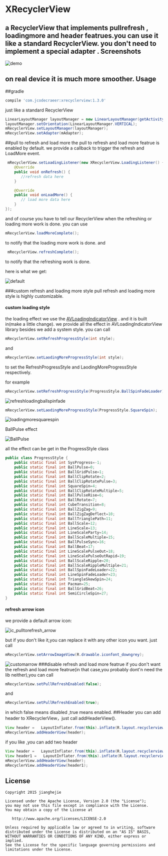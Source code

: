 # XRecyclerView
a RecyclerView that implements pullrefresh , loadingmore and header featrues.you can use it like a standard RecyclerView.
you don't need to implement a special adapter .
Screenshots
-----------
![demo](https://github.com/jianghejie/XRecyclerView/blob/master/art/demo.gif)

on real device it is much more smoother.
Usage
-----
##gradle
```groovy
compile 'com.jcodecraeer:xrecyclerview:1.3.0'
```
just like a standard RecyclerView
```java
LinearLayoutManager layoutManager = new LinearLayoutManager(getActivity());
layoutManager.setOrientation(LinearLayoutManager.VERTICAL);
mRecyclerView.setLayoutManager(layoutManager);
mRecyclerView.setAdapter(mAdapter);
```
##pull to refresh and load more
the pull to refresh and load more featrue is enabled by default. we provide a callback to trigger the refresh and LoadMore event.
```java
 mRecyclerView.setLoadingListener(new XRecyclerView.LoadingListener() {
    @Override
    public void onRefresh() {
       //refresh data here
    }

    @Override
    public void onLoadMore() {
       // load more data here
    }
});
```
and of course you have to tell our RecyclerView when the refreshing or loading more work is done.
you can use
```java
mRecyclerView.loadMoreComplete();
```
to notify that the loading more work is done.
and

```java
 mRecyclerView.refreshComplete();
```

to notify that the refreshing work is done.

here is what we get:

![default](https://github.com/jianghejie/XRecyclerView/blob/master/art/default.gif)

###custom refresh and loading more style
pull refresh and loading more style is highly customizable.
#### custom loading style
the loading effect we use the  [AVLoadingIndicatorView](https://github.com/81813780/AVLoadingIndicatorView) . and it is built in(make a little change).
we provide all the effect in AVLoadingIndicatorView library besides we add a system style.
you can call 
```java
mRecyclerView.setRefreshProgressStyle(int style);
```
and 
```java
mRecyclerView.setLaodingMoreProgressStyle(int style);
```
to set the RefreshProgressStyle and  LaodingMoreProgressStyle respectively.

for example
```java
mRecyclerView.setRefreshProgressStyle(ProgressStyle.BallSpinFadeLoader);
```
![refreshloadingballspinfade](https://github.com/jianghejie/XRecyclerView/blob/master/art/refreshloadingballspinfade.gif)
```java
mRecyclerView.setLaodingMoreProgressStyle(ProgressStyle.SquareSpin);
```
![loadingmoresquarespin](https://github.com/jianghejie/XRecyclerView/blob/master/art/loadingmoresquarespin.gif)


BallPulse  effect

![BallPulse](https://github.com/jianghejie/XRecyclerView/blob/master/art/ballpulse.gif)

all the effect can be get in the ProgressStyle class

```java
public class ProgressStyle {
    public static final int SysProgress=-1;
    public static final int BallPulse=0;
    public static final int BallGridPulse=1;
    public static final int BallClipRotate=2;
    public static final int BallClipRotatePulse=3;
    public static final int SquareSpin=4;
    public static final int BallClipRotateMultiple=5;
    public static final int BallPulseRise=6;
    public static final int BallRotate=7;
    public static final int CubeTransition=8;
    public static final int BallZigZag=9;
    public static final int BallZigZagDeflect=10;
    public static final int BallTrianglePath=11;
    public static final int BallScale=12;
    public static final int LineScale=13;
    public static final int LineScaleParty=14;
    public static final int BallScaleMultiple=15;
    public static final int BallPulseSync=16;
    public static final int BallBeat=17;
    public static final int LineScalePulseOut=18;
    public static final int LineScalePulseOutRapid=19;
    public static final int BallScaleRipple=20;
    public static final int BallScaleRippleMultiple=21;
    public static final int BallSpinFadeLoader=22;
    public static final int LineSpinFadeLoader=23;
    public static final int TriangleSkewSpin=24;
    public static final int Pacman=25;
    public static final int BallGridBeat=26;
    public static final int SemiCircleSpin=27;
}
```
#### refresh arrow icon
we provide a default arrow icon:

![ic_pulltorefresh_arrow](https://github.com/jianghejie/XRecyclerView/blob/master/art/ic_pulltorefresh_arrow.png)

but if you don't like it,you can replace it with any other icon  you want.
just call
```java
mRecyclerView.setArrowImageView(R.drawable.iconfont_downgrey);
```
![customarrow](https://github.com/jianghejie/XRecyclerView/blob/master/art/customarrow.gif)
###disable refresh and load more featrue
if you don't want the refresh and load more featrue(in that case,you probably dont'n need the lib neither),you can call
```java
mRecyclerView.setPullRefreshEnabled(false);
```
and
```java
mRecyclerView.setPullRefreshEnabled(true);
```
in which false means disabled ,true means enabled.
##Header
you can add header to XRecyclerView，just call addHeaderView().

```java
View header =   LayoutInflater.from(this).inflate(R.layout.recyclerview_header, (ViewGroup)findViewById(android.R.id.content),false);
mRecyclerView.addHeaderView(header);
```
if you like ,you can add two header

```java
View header =   LayoutInflater.from(this).inflate(R.layout.recyclerview_header, (ViewGroup)findViewById(android.R.id.content),false);
View header1 =   LayoutInflater.from(this).inflate(R.layout.recyclerview_header1, (ViewGroup)findViewById(android.R.id.content),false);
mRecyclerView.addHeaderView(header);
mRecyclerView.addHeaderView(header1);
```
License
-------

    Copyright 2015 jianghejie

    Licensed under the Apache License, Version 2.0 (the "License");
    you may not use this file except in compliance with the License.
    You may obtain a copy of the License at

       http://www.apache.org/licenses/LICENSE-2.0

    Unless required by applicable law or agreed to in writing, software
    distributed under the License is distributed on an "AS IS" BASIS,
    WITHOUT WARRANTIES OR CONDITIONS OF ANY KIND, either express or implied.
    See the License for the specific language governing permissions and
    limitations under the License.

